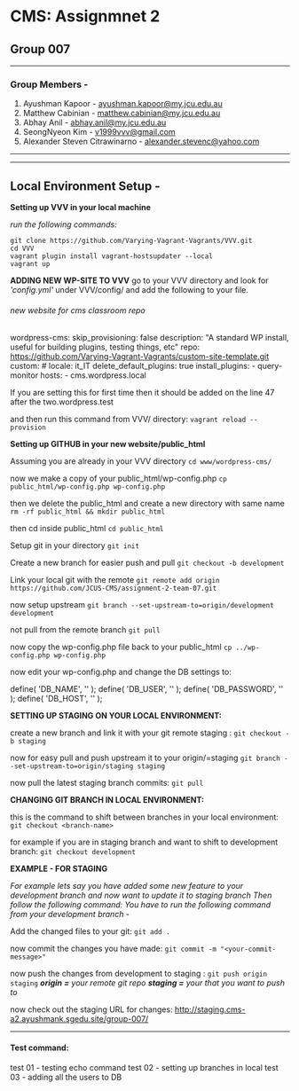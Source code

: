 # CMS: Assignmnet 2
## Group 007

------------------------------------
### Group Members -

1. Ayushman Kapoor - ayushman.kapoor@my.jcu.edu.au
2. Matthew Cabinian - matthew.cabinian@my.jcu.edu.au
3. Abhay Anil - abhay.anil@my.jcu.edu.au
4. SeongNyeon Kim - v1999vvv@gmail.com
5. Alexander Steven Citrawinarno - alexander.stevenc@yahoo.com
------------------------------------

------------------------------------
## Local Environment Setup -

**Setting up VVV in your local machine**

*run the following commands:*
```
git clone https://github.com/Varying-Vagrant-Vagrants/VVV.git
cd VVV
vagrant plugin install vagrant-hostsupdater --local
vagrant up
```

**ADDING NEW WP-SITE TO VVV**
go to your VVV directory and look for _'config.yml'_ under VVV/config/
and add the following to your file.
###### new website for cms classroom repo
  wordpress-cms:
    skip_provisioning: false
    description: "A standard WP install, useful for building plugins, testing things, etc"
    repo: https://github.com/Varying-Vagrant-Vagrants/custom-site-template.git
    custom:
      # locale: it_IT
      delete_default_plugins: true
      install_plugins:
        - query-monitor
    hosts:
      - cms.wordpress.local
      
If you are setting this for first time then it should be added on the line 47 after the two.wordpress.test

and then run this command from VVV/ directory:
```vagrant reload --provision```

**Setting up GITHUB in your new website/public_html**

Assuming you are already in your VVV directory
```cd www/wordpress-cms/```

now we make a copy of your public_html/wp-config.php
```cp public_html/wp-config.php wp-config.php```

then we delete the public_html and create a new directory with same name
```rm -rf public_html && mkdir public_html```

then cd inside public_html
```cd public_html```

Setup git in your directory
```git init```

Create a new branch for easier push and pull
```git checkout -b development```

Link your local git with the remote
```git remote add origin https://github.com/JCUS-CMS/assignment-2-team-07.git```

now setup upstream
```git branch --set-upstream-to=origin/development development```

not pull from the remote branch
```git pull```

now copy the wp-config.php file back to your public_html
```cp ../wp-config.php wp-config.php```

now edit your wp-config.php and change the DB settings to:

  define( 'DB_NAME', '<YOUR DB_NAME>' );
  define( 'DB_USER', '<YOUR DB_USERNAME>' );
  define( 'DB_PASSWORD', '<YOUR DB_PASSWORD>' );
  define( 'DB_HOST', '<YOUR DB_SERVER IP>' );

**SETTING UP STAGING ON YOUR LOCAL ENVIRONMENT:**

create a new branch and link it with your git remote staging <branch>:
```git checkout -b staging```
  
now for easy pull and push upstream it to your origin/<branch>=staging
```git branch --set-upstream-to=origin/staging staging```
  
now pull the latest staging branch commits:
```git pull```
  
**CHANGING GIT BRANCH IN LOCAL ENVIRONMENT:**

this is the command to shift between branches in your local environment:
```git checkout <branch-name>```

for example if you are in staging branch and want to shift to development branch:
```git checkout development```

**EXAMPLE - FOR STAGING**

_For example lets say you have added some new feature to your development branch and now want to update it to staging branch
Then follow the following command:
You have to run the following command from your development branch -_

Add the changed files to your git:
```git add .```

now commit the changes you have made:
```git commit -m "<your-commit-message>"```

now push the changes from development to staging :
```git push origin staging```
_**origin =** your remote git repo
**staging =** your <branch> that you want to push to_
  
now check out the staging URL for changes:
http://staging.cms-a2.ayushmank.sgedu.site/group-007/

------------------------------------



#### Test command:
test 01 - testing echo command
test 02 - setting up branches in local
test 03 - adding all the users to DB
